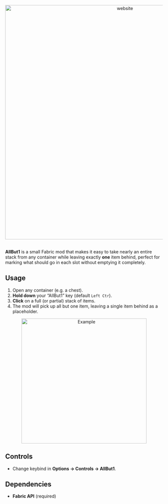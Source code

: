 <p align="center">
<a href="https://www.haagensen.me">
  <img
    src="https://cdn.modrinth.com/data/cached_images/b811a708d2a8f791cf233906b023325b01812d2e.png"
    alt="website"
    width="750"
    loading="lazy"
  />
</a>
<br><br>

**AllBut1** is a small Fabric mod that makes it easy to take nearly an entire stack from any container while leaving exactly **one** item behind, perfect for marking what should go in each slot without emptying it completely. 

## Usage
1. Open any container (e.g. a chest).
2. **Hold down** your “AllBut1” key (default ```Left Ctr```).  
3. **Click** on a full (or partial) stack of items.  
4. The mod will pick up all but one item, leaving a single item behind as a placeholder.

<p align="center">
<img
  src="https://cdn.modrinth.com/data/cached_images/fa8e822d2b79f586486a5073f1f586276d26293f.gif"
  alt="Example"
  width="400"
  loading="lazy"
/>

## Controls
- Change keybind in **Options → Controls → AllBut1**.  

## Dependencies

- **Fabric API** (required) 


